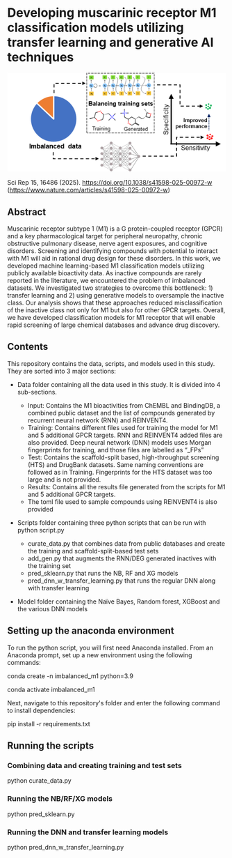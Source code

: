 # Developing muscarinic receptor M1 classification models utilizing transfer learning and generative AI techniques

 
![Summary](Data/summary.png)

Sci Rep 15, 16486 (2025). https://doi.org/10.1038/s41598-025-00972-w (https://www.nature.com/articles/s41598-025-00972-w)

## Abstract
Muscarinic receptor subtype 1 (M1) is a G protein-coupled receptor (GPCR) and a key pharmacological target for peripheral neuropathy, chronic obstructive pulmonary disease, nerve agent exposures, and cognitive disorders. Screening and identifying compounds with potential to interact with M1 will aid in rational drug design for these disorders. In this work, we developed machine learning-based M1 classification models utilizing publicly available bioactivity data. As inactive compounds are rarely reported in the literature, we encountered the problem of imbalanced datasets. We investigated two strategies to overcome this bottleneck: 1) transfer learning and 2) using generative models to oversample the inactive class. Our analysis shows that these approaches reduced misclassification of the inactive class not only for M1 but also for other GPCR targets. Overall, we have developed classification models for M1 receptor that will enable rapid screening of large chemical databases and advance drug discovery.

## Contents
This repository contains the data, scripts, and models used in this study. They are sorted into 3 major sections:
  +	Data folder containing all the data used in this study. It is divided into 4 sub-sections.
    - Input: Contains the M1 bioactivities from ChEMBL and BindingDB, a combined public dataset and the list of compounds generated by recurrent neural network (RNN) and REINVENT4.
    - Training: Contains different files used for training the model for M1 and 5 additional GPCR targets. RNN and REINVENT4 added files are also provided. Deep neural network (DNN) models uses Morgan fingerprints for training, and those files are labelled as “_FPs”
    - Test: Contains the scaffold-split based, high-throughput screening (HTS) and DrugBank datasets. Same naming conventions are followed as in Training. Fingerprints for the HTS dataset was too large and is not provided.
    - Results: Contains all the results file generated from the scripts for M1 and 5 additional GPCR targets.
    - The toml file used to sample compounds using REINVENT4 is also provided

  +	Scripts folder containing three python scripts that can be run with python script.py
    -	curate_data.py that combines data from public databases and create the training and scaffold-split-based test sets
    -	add_gen.py that augments the RNN/DEG generated inactives with the training set
    -	pred_sklearn.py that runs the NB, RF and XG models
    -	pred_dnn_w_transfer_learning.py that runs the regular DNN along with transfer learning

+	Model folder containing the Naïve Bayes, Random forest, XGBoost and the various DNN models

## Setting up the anaconda environment
To run the python script, you will first need Anaconda installed. From an Anaconda prompt, set up a new environment using the following commands:

conda create -n imbalanced_m1 python=3.9

conda activate imbalanced_m1

Next, navigate to this repository's folder and enter the following command to install dependencies:

pip install -r requirements.txt

## Running the scripts

### Combining data and creating training and test sets
python curate_data.py 

### Running the NB/RF/XG models
python pred_sklearn.py

### Running the DNN and transfer learning models
python pred_dnn_w_transfer_learning.py
